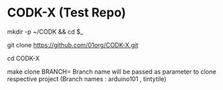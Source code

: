 # CODK-X (Test Repo)
mkdir -p ~/CODK && cd $_

git clone https://github.com/01org/CODK-X.git

cd CODK-X

make clone BRANCH=<branch-name>
Branch name will be passed as parameter to clone respective project (Branch names : arduino101 , tintytile)

